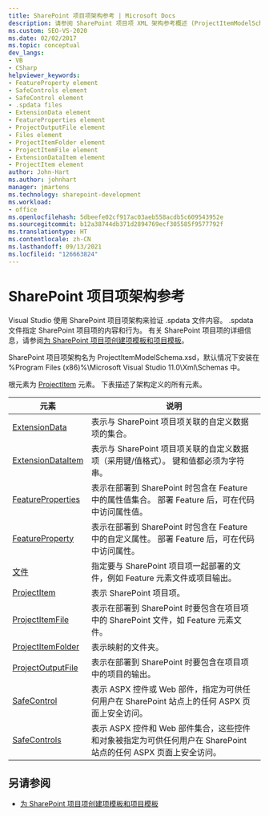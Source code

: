 ```yaml
---
title: SharePoint 项目项架构参考 | Microsoft Docs
description: 请参阅 SharePoint 项目项 XML 架构参考概述 (ProjectItemModelSchema.xsd)，此架构用于验证 .spdata 文件的内容。
ms.custom: SEO-VS-2020
ms.date: 02/02/2017
ms.topic: conceptual
dev_langs:
- VB
- CSharp
helpviewer_keywords:
- FeatureProperty element
- SafeControls element
- SafeControl element
- .spdata files
- ExtensionData element
- FeatureProperties element
- ProjectOutputFile element
- Files element
- ProjectItemFolder element
- ProjectItemFile element
- ExtensionDataItem element
- ProjectItem element
author: John-Hart
ms.author: johnhart
manager: jmartens
ms.technology: sharepoint-development
ms.workload:
- office
ms.openlocfilehash: 5dbeefe02cf917ac03aeb558acdb5c609543952e
ms.sourcegitcommit: b12a38744db371d2894769ecf305585f9577792f
ms.translationtype: HT
ms.contentlocale: zh-CN
ms.lasthandoff: 09/13/2021
ms.locfileid: "126663824"
---
```

# <a name="sharepoint-project-item-schema-reference"></a>SharePoint 项目项架构参考
  Visual Studio 使用 SharePoint 项目项架构来验证 .spdata 文件内容。 .spdata 文件指定 SharePoint 项目项的内容和行为。 有关 SharePoint 项目项的详细信息，请参阅[为 SharePoint 项目项创建项模板和项目模板](../sharepoint/creating-item-templates-and-project-templates-for-sharepoint-project-items.md)。

 SharePoint 项目项架构名为 ProjectItemModelSchema.xsd，默认情况下安装在 %Program Files (x86)%\Microsoft Visual Studio 11.0\Xml\Schemas 中。

 根元素为 [ProjectItem](../sharepoint/projectitem-element.md) 元素。 下表描述了架构定义的所有元素。

|元素|说明|
|-------------|-----------------|
|[ExtensionData](../sharepoint/extensiondata-element.md)|表示与 SharePoint 项目项关联的自定义数据项的集合。|
|[ExtensionDataItem](../sharepoint/extensiondataitem-element.md)|表示与 SharePoint 项目项关联的自定义数据项（采用键/值格式）。 键和值都必须为字符串。|
|[FeatureProperties](../sharepoint/featureproperties-element.md)|表示在部署到 SharePoint 时包含在 Feature 中的属性值集合。 部署 Feature 后，可在代码中访问属性值。|
|[FeatureProperty](../sharepoint/featureproperty-element.md)|表示在部署到 SharePoint 时包含在 Feature 中的自定义属性。 部署 Feature 后，可在代码中访问属性。|
|[文件](../sharepoint/files-element.md)|指定要与 SharePoint 项目项一起部署的文件，例如 Feature 元素文件或项目输出。|
|[ProjectItem](../sharepoint/projectitem-element.md)|表示 SharePoint 项目项。|
|[ProjectItemFile](../sharepoint/projectitemfile-element.md)|表示在部署到 SharePoint 时要包含在项目项中的 SharePoint 文件，如 Feature 元素文件。|
|[ProjectItemFolder](../sharepoint/projectitemfolder-element.md)|表示映射的文件夹。|
|[ProjectOutputFile](../sharepoint/projectoutputfile-element.md)|表示在部署到 SharePoint 时要包含在项目项中的项目的输出。|
|[SafeControl](../sharepoint/safecontrol-element.md)|表示 ASPX 控件或 Web 部件，指定为可供任何用户在 SharePoint 站点上的任何 ASPX 页面上安全访问。|
|[SafeControls](../sharepoint/safecontrols-element.md)|表示 ASPX 控件和 Web 部件集合，这些控件和对象被指定为可供任何用户在 SharePoint 站点的任何 ASPX 页面上安全访问。|

## <a name="see-also"></a>另请参阅
- [为 SharePoint 项目项创建项模板和项目模板](../sharepoint/creating-item-templates-and-project-templates-for-sharepoint-project-items.md)
